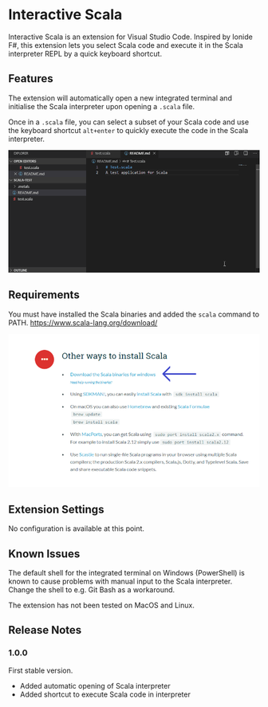 # Interactive Scala

Interactive Scala is an extension for Visual Studio Code. Inspired by Ionide F#, this extension lets you select Scala code and execute it in the Scala interpreter REPL by a quick keyboard shortcut.

## Features

The extension will automatically open a new integrated terminal and initialise the Scala interpreter upon opening a `.scala` file.

Once in a `.scala` file, you can select a subset of your Scala code and use the keyboard shortcut `alt+enter` to quickly execute the code in the Scala interpreter.

![How it works](img/animation.gif "How it works")

## Requirements

You must have installed the Scala binaries and added the `scala` command to PATH.
https://www.scala-lang.org/download/

![Where to get binaries](img/install.png "Where to get binaries")

## Extension Settings

No configuration is available at this point.

## Known Issues

The default shell for the integrated terminal on Windows (PowerShell) is known to cause problems with manual input to the Scala interpreter. Change the shell to e.g. Git Bash as a workaround.

The extension has not been tested on MacOS and Linux.

## Release Notes

### 1.0.0

First stable version.
- Added automatic opening of Scala interpreter
- Added shortcut to execute Scala code in interpreter